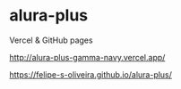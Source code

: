 # alura-plus

Vercel & GitHub pages

http://alura-plus-gamma-navy.vercel.app/

https://felipe-s-oliveira.github.io/alura-plus/
